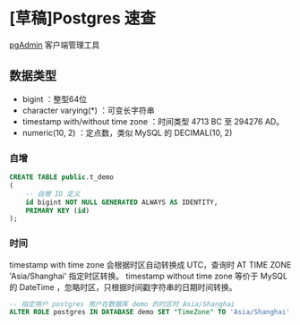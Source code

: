 # [草稿]Postgres 速查

[pgAdmin](https://www.pgadmin.org/) 客户端管理工具

## 数据类型

- bigint ：整型64位
- character varying(*) ：可变长字符串
- timestamp with/without time zone ：时间类型 4713 BC 至 294276 AD。
- numeric(10, 2) ：定点数，类似 MySQL 的 DECIMAL(10, 2) 

### 自增

```sql
CREATE TABLE public.t_demo
(
    -- 自增 ID 定义
    id bigint NOT NULL GENERATED ALWAYS AS IDENTITY,
    PRIMARY KEY (id)
);
```

### 时间

timestamp with time zone 会根据时区自动转换成 UTC，查询时 AT TIME ZONE 'Asia/Shanghai' 指定时区转换。
timestamp without time zone 等价于 MySQL 的 DateTime ，忽略时区，只根据时间戳字符串的日期时间转换。

```sql
-- 指定用户 postgres 用户在数据库 demo 的时区时 Asia/Shanghai
ALTER ROLE postgres IN DATABASE demo SET "TimeZone" TO 'Asia/Shanghai';
```